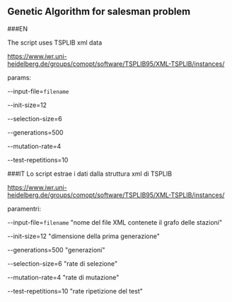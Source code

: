 ## Genetic Algorithm for salesman problem

###EN

The script uses TSPLIB xml data

https://www.iwr.uni-heidelberg.de/groups/comopt/software/TSPLIB95/XML-TSPLIB/instances/

params:

--input-file=`filename`

--init-size=12 

--selection-size=6 

--generations=500 

--mutation-rate=4

--test-repetitions=10

###IT
Lo script estrae i dati dalla struttura xml di TSPLIB

https://www.iwr.uni-heidelberg.de/groups/comopt/software/TSPLIB95/XML-TSPLIB/instances/

paramentri:

--input-file=`filename` "nome del file XML contenete il grafo delle stazioni"

--init-size=12 "dimensione della prima generazione"

--generations=500 "generazioni" 

--selection-size=6 "rate di selezione"

--mutation-rate=4 "rate di mutazione"

--test-repetitions=10 "rate ripetizione del test"